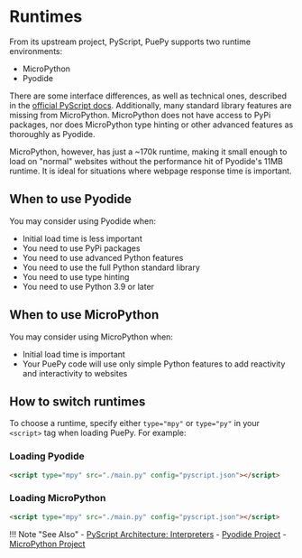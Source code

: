 # Runtimes

From its upstream project, PyScript, PuePy supports two runtime environments:

- MicroPython
- Pyodide

There are some interface differences, as well as technical ones, described in the [official PyScript docs](https://docs.pyscript.net/2024.11.1/user-guide/architecture/#interpreters). Additionally, many standard library features are missing from MicroPython. MicroPython does not have access to PyPi packages, nor does MicroPython type hinting or other advanced features as thoroughly as Pyodide.

MicroPython, however, has just a ~170k runtime, making it small enough to load on "normal" websites without the performance hit of Pyodide's 11MB runtime. It is ideal for situations where webpage response time is important.

## When to use Pyodide

You may consider using Pyodide when:

- Initial load time is less important
- You need to use PyPi packages
- You need to use advanced Python features
- You need to use the full Python standard library
- You need to use type hinting
- You need to use Python 3.9 or later

## When to use MicroPython

You may consider using MicroPython when:

- Initial load time is important
- Your PuePy code will use only simple Python features to add reactivity and interactivity to websites

## How to switch runtimes

To choose a runtime, specify either `type="mpy"` or `type="py"` in your `<script>` tag when loading PuePy. For example:

### Loading Pyodide

```html
<script type="mpy" src="./main.py" config="pyscript.json"></script>
```

### Loading MicroPython

```html
<script type="mpy" src="./main.py" config="pyscript.json"></script>
```

!!! Note "See Also"
    - [PyScript Architecture: Interpreters](https://docs.pyscript.net/2024.7.1/user-guide/architecture/#interpreters)
    - [Pyodide Project](https://pyodide.org)
    - [MicroPython Project](https://micropython.org)
